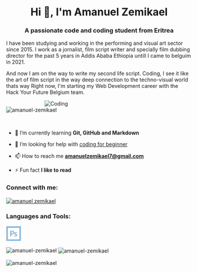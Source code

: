 <h1 align="center">Hi 👋, I'm Amanuel Zemikael</h1>
<h3 align="center">A passionate code and coding student from Eritrea</h3>


I have been studying and working in the performing and visual art sector since 2015. I work as a jornalist, film script writer and specially film dubbing director for the past 5 years in Addis Ababa Ethiopia untill I came to belguim in 2021.


And now I am on the way to write my second life script. Coding, I see it like the art of film script in the way deep connection to the techno-visual world thats way Right now, I'm starting my Web Development career with the Hack Your Future Belgium team. 

<img align="right" alt="Coding" width="400" src="https://cdn.dribbble.com/users/1162077/screenshots/3848914/programmer.gif">

<p align="left"> <img src="https://komarev.com/ghpvc/?username=amanuel-zemikael&label=Profile%20views&color=0e75b6&style=flat" alt="amanuel-zemikael" /> </p>

<p align="left"> <a href="https://twitter.com/" target="blank"><img src="https://img.shields.io/twitter/follow/?logo=twitter&style=for-the-badge" alt="" /></a> </p>

- 🌱 I’m currently learning **Git, GitHub and Markdown**

- 🤝 I’m looking for help with [coding for beginner](https://github.com/amanuel-zemikael/HYFTECHNICAL)

- 📫 How to reach me **amanuelzemikael7@gmail.com**

- ⚡ Fun fact **I like to read**

<h3 align="left">Connect with me:</h3>
<p align="left">
<a href="https://fb.com/amanuel zemikael" target="blank"><img align="center" src="https://raw.githubusercontent.com/rahuldkjain/github-profile-readme-generator/master/src/images/icons/Social/facebook.svg" alt="amanuel zemikael" height="30" width="40" /></a>
</p>

<h3 align="left">Languages and Tools:</h3>
<p align="left"> <a href="https://www.photoshop.com/en" target="_blank" rel="noreferrer"> <img src="https://raw.githubusercontent.com/devicons/devicon/master/icons/photoshop/photoshop-line.svg" alt="photoshop" width="40" height="40"/> </a> </p>

<p><img align="left" src="https://github-readme-stats.vercel.app/api/top-langs?username=amanuel-zemikael&show_icons=true&locale=en&layout=compact" alt="amanuel-zemikael" /></p>

<p>&nbsp;<img align="center" src="https://github-readme-stats.vercel.app/api?username=amanuel-zemikael&show_icons=true&locale=en" alt="amanuel-zemikael" /></p>

<p><img align="center" src="https://github-readme-streak-stats.herokuapp.com/?user=amanuel-zemikael&" alt="amanuel-zemikael" /></p>

